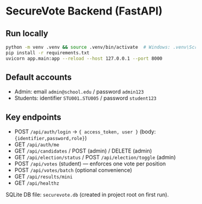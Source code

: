 # SecureVote Backend (FastAPI)

## Run locally
```bash
python -m venv .venv && source .venv/bin/activate  # Windows: .venv\Scripts\activate
pip install -r requirements.txt
uvicorn app.main:app --reload --host 127.0.0.1 --port 8000
```

## Default accounts
- Admin: email `admin@school.edu` / password `admin123`
- Students: identifier `STU001`..`STU005` / password `student123`

## Key endpoints
- POST `/api/auth/login` → `{ access_token, user }` (body: `{identifier,password,role}`)
- GET `/api/auth/me`
- GET `/api/candidates` / POST (admin) / DELETE (admin)
- GET `/api/election/status` / POST `/api/election/toggle` (admin)
- POST `/api/votes` (student)  — enforces one vote per position
- POST `/api/votes/batch` (optional convenience)
- GET `/api/results/mini`
- GET `/api/healthz`

SQLite DB file: `securevote.db` (created in project root on first run).
